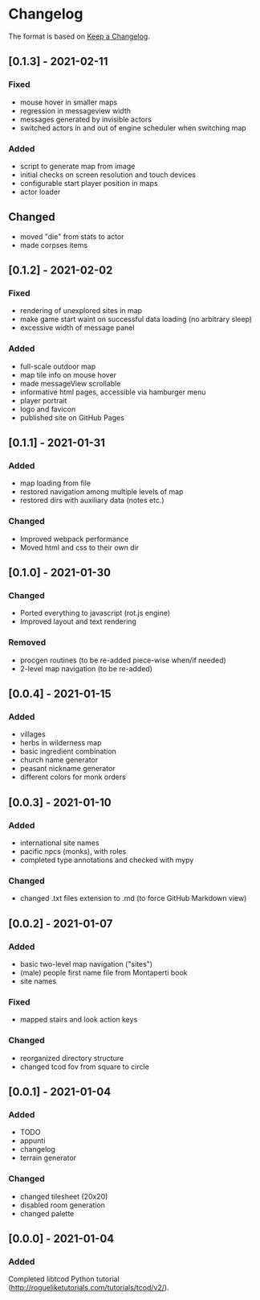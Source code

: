 # Changelog
The format is based on [Keep a Changelog](https://keepachangelog.com/en/1.0.0/).

## [0.1.3] - 2021-02-11
### Fixed
- mouse hover in smaller maps
- regression in messageview width
- messages generated by invisible actors
- switched actors in and out of engine scheduler when switching map

### Added
- script to generate map from image
- initial checks on screen resolution and touch devices
- configurable start player position in maps
- actor loader

## Changed
- moved "die" from stats to actor
- made corpses items


## [0.1.2] - 2021-02-02
### Fixed
- rendering of unexplored sites in map
- make game start waint on successful data loading (no arbitrary sleep)
- excessive width of message panel

### Added
- full-scale outdoor map
- map tile info on mouse hover
- made messageView scrollable
- informative html pages, accessible via hamburger menu
- player portrait
- logo and favicon
- published site on GitHub Pages


## [0.1.1] - 2021-01-31
### Added
- map loading from file
- restored navigation among multiple levels of map
- restored dirs with auxiliary data (notes etc.)

### Changed
- Improved webpack performance
- Moved html and css to their own dir


## [0.1.0] - 2021-01-30
### Changed
- Ported everything to javascript (rot.js engine)
- Improved layout and text rendering

### Removed
- procgen routines (to be re-added piece-wise when/if needed)
- 2-level map navigation (to be re-added)


## [0.0.4] - 2021-01-15
### Added
- villages
- herbs in wilderness map
- basic ingredient combination
- church name generator
- peasant nickname generator
- different colors for monk orders


## [0.0.3] - 2021-01-10
### Added
- international site names
- pacific npcs (monks), with roles
- completed type annotations and checked with mypy

### Changed
- changed .txt files extension to .md (to force GitHub Markdown view)



## [0.0.2] - 2021-01-07
### Added
- basic two-level map navigation ("sites")
- (male) people first name file from Montaperti book
- site names

### Fixed
- mapped stairs and look action keys

### Changed
- reorganized directory structure
- changed tcod fov from square to circle


## [0.0.1] - 2021-01-04
### Added
- TODO
- appunti
- changelog
- terrain generator

### Changed
- changed tilesheet (20x20)
- disabled room generation
- changed palette


## [0.0.0] - 2021-01-04
### Added
Completed libtcod Python tutorial (http://rogueliketutorials.com/tutorials/tcod/v2/).
